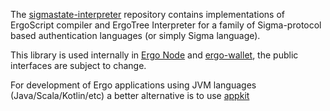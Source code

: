 
The [sigmastate-interpreter](https://github.com/ScorexFoundation/sigmastate-interpreter#sigma-language-background.md) repository contains implementations of ErgoScript compiler and ErgoTree
Interpreter for a family of Sigma-protocol based authentication languages (or simply
Sigma language).

This library is used internally in [Ergo Node](install.md) and [ergo-wallet](https://github.com/ergoplatform/ergo/tree/master/ergo-wallet), the public interfaces are subject to change.

For development of Ergo applications using JVM languages (Java/Scala/Kotlin/etc) a better alternative is to use [appkit](appkit.md)